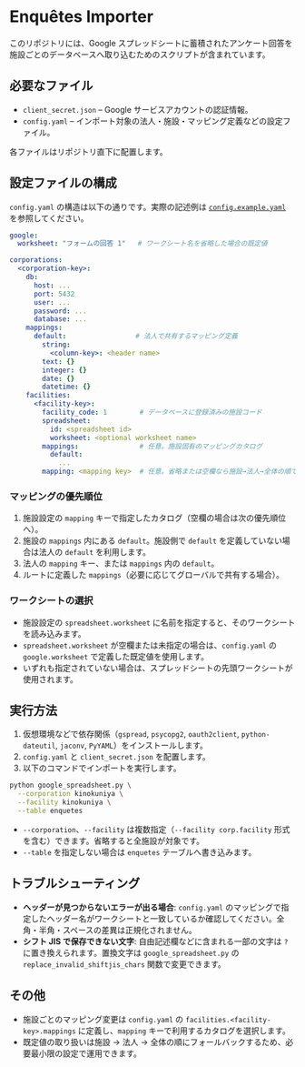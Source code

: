 # Enquêtes Importer

このリポジトリには、Google スプレッドシートに蓄積されたアンケート回答を施設ごとのデータベースへ取り込むためのスクリプトが含まれています。

## 必要なファイル

- `client_secret.json` – Google サービスアカウントの認証情報。
- `config.yaml` – インポート対象の法人・施設・マッピング定義などの設定ファイル。

各ファイルはリポジトリ直下に配置します。

## 設定ファイルの構成

`config.yaml` の構造は以下の通りです。実際の記述例は [`config.example.yaml`](./config.example.yaml) を参照してください。

```yaml
google:
  worksheet: "フォームの回答 1"   # ワークシート名を省略した場合の既定値

corporations:
  <corporation-key>:
    db:
      host: ...
      port: 5432
      user: ...
      password: ...
      database: ...
    mappings:
      default:                 # 法人で共有するマッピング定義
        string:
          <column-key>: <header name>
        text: {}
        integer: {}
        date: {}
        datetime: {}
    facilities:
      <facility-key>:
        facility_code: 1        # データベースに登録済みの施設コード
        spreadsheet:
          id: <spreadsheet id>
          worksheet: <optional worksheet name>
        mappings:               # 任意。施設固有のマッピングカタログ
          default:
            ...
        mapping: <mapping key>  # 任意。省略または空欄なら施設→法人→全体の順で default を利用
```

### マッピングの優先順位

1. 施設設定の `mapping` キーで指定したカタログ（空欄の場合は次の優先順位へ）。
2. 施設の `mappings` 内にある `default`。施設側で `default` を定義していない場合は法人の `default` を利用します。
3. 法人の `mapping` キー、または `mappings` 内の `default`。
4. ルートに定義した `mappings`（必要に応じてグローバルで共有する場合）。

### ワークシートの選択

- 施設設定の `spreadsheet.worksheet` に名前を指定すると、そのワークシートを読み込みます。
- `spreadsheet.worksheet` が空欄または未指定の場合は、`config.yaml` の `google.worksheet` で定義した既定値を使用します。
- いずれも指定されていない場合は、スプレッドシートの先頭ワークシートが使用されます。

## 実行方法

1. 仮想環境などで依存関係（`gspread`, `psycopg2`, `oauth2client`, `python-dateutil`, `jaconv`, `PyYAML`）をインストールします。
2. `config.yaml` と `client_secret.json` を配置します。
3. 以下のコマンドでインポートを実行します。

```bash
python google_spreadsheet.py \
  --corporation kinokuniya \
  --facility kinokuniya \
  --table enquetes
```

- `--corporation`、`--facility` は複数指定（`--facility corp.facility` 形式を含む）できます。省略すると全施設が対象です。
- `--table` を指定しない場合は `enquetes` テーブルへ書き込みます。

## トラブルシューティング

- **ヘッダーが見つからないエラーが出る場合**: `config.yaml` のマッピングで指定したヘッダー名がワークシートと一致しているか確認してください。全角・半角・スペースの差異は正規化されません。
- **シフト JIS で保存できない文字**: 自由記述欄などに含まれる一部の文字は `?` に置き換えられます。置換文字は `google_spreadsheet.py` の `replace_invalid_shiftjis_chars` 関数で変更できます。

## その他

- 施設ごとのマッピング変更は `config.yaml` の `facilities.<facility-key>.mappings` に定義し、`mapping` キーで利用するカタログを選択します。
- 既定値の取り扱いは施設 → 法人 → 全体の順にフォールバックするため、必要最小限の設定で運用できます。
